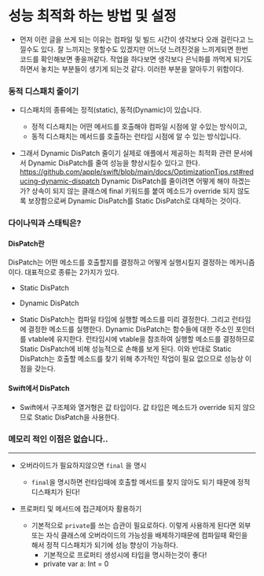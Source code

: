 # 성능 최적화 하는 방법 및 설정

- 먼저 이런 글을 쓰게 되는 이유는 컴파일 및 빌드 시간이 생각보다 오래 걸린다고 느낄수도 있다. 잘 느끼지는 못할수도 있겠지만 어느덧 느려진것을 느끼게되면 한번 코드를 확인해보면 좋을꺼같다. 작업을 하다보면 생각보다 은닉화를 까먹게 되기도 하면서 놓치는 부분들이 생기게 되는것 같다. 이러한 부분을 알아두기 위함이다.

### 동적 디스패치 줄이기
- 디스패치의 종류에는 정적(static), 동적(Dynamic)이 있습니다.
    - 정적 디스패치는 어떤 메서드를 호출해야 컴파일 시점에 알 수있는 방식이고,
    - 동적 디스패치는 메서드를 호출하는 런타임 시점에 알 수 있는 방식입니다.

- 그래서 Dynamic DisPatch 줄이기
실제로 애플에서 제공하는 최적화 관련 문서에서 Dynamic DisPatch를 줄여 성능을 향상시킬수 있다고 한다.
https://github.com/apple/swift/blob/main/docs/OptimizationTips.rst#reducing-dynamic-dispatch
Dynamic DisPatch를 줄이려면 어떻게 해야 하겠는가? 상속이 되지 않는 클래스에 final 키워드를 붙여 메소드가 override 되지 않도록 보장함으로써 Dynamic DisPatch를 Static DisPatch로 대체하는 것이다.

### 다이나믹과 스태틱은? 
#### DisPatch란
DisPatch는 어떤 메소드를 호출할지를 결정하고 어떻게 실행시킬지 결정하는 메커니즘이다. 대표적으로 종류는 2가지가 있다.

- Static DisPatch

- Dynamic DisPatch
 
- Static DisPatch는 컴파일 타임에 실행할 메소드를 미리 결정한다. 그리고 런타임에 결정한 메소드를 실행한다. Dynamic DisPatch는 함수들에 대한 주소인 포인터를 vtable에 유지한다. 런타임시에 vtable을 참조하여 실행할 메소드를 결정하므로 Static DisPatch에 비해 성능적으로 손해를 보게 된다. 이와 반대로 Static DisPatch는 호출할 메소드를 찾기 위해 추가적인 작업이 필요 없으므로 성능상 이점을 갖는다.

#### Swift에서 DisPatch
- Swift에서 구조체와 열거형은 값 타입이다. 값 타입은 메소드가 override 되지 않으므로 Static DisPatch을 사용한다.


### 메모리 적인 이점은 없습니다..

---


- 오버라이드가 필요하지않으면 `final` 을 명시
    - `final`을 명시하면 런타임때에 호출할 메서드를 찾지 않아도 되기 때문에 정적 디스패치가 된다!

- 프로퍼티 및 메서드에 접근제어자 활용하기
    - 기본적으로 `private`를 쓰는 습관이 필요로하다. 이렇게 사용하게 된다면 외부 또는 자식 클래스에 오버라이드의 가능성을 배제하기때문에 컴파일때 확인을 해서 정적 디스패치가 되기에 성능 향상이 가능하다.
        - 기본적으로 프로퍼티 생성시에 타입을 명시하는것이 좋다!
        - private var a: Int = 0
